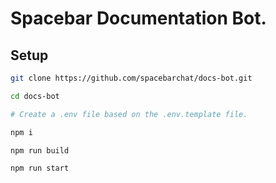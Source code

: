 <!--
SPDX-FileCopyrightText: 2023 Maddy <https://github.com/MaddyUnderStars>

SPDX-License-Identifier: AGPL-3.0
-->
# Spacebar Documentation Bot.

## Setup

```sh
git clone https://github.com/spacebarchat/docs-bot.git

cd docs-bot

# Create a .env file based on the .env.template file.

npm i

npm run build

npm run start
```
